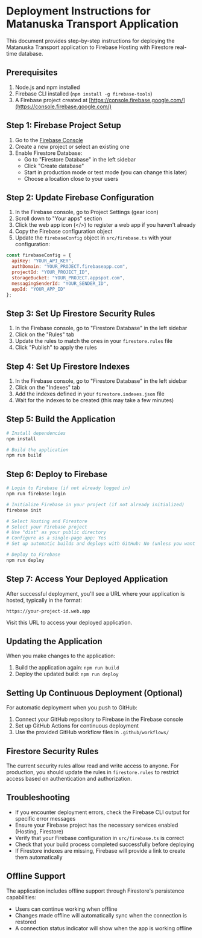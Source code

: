 # Deployment Instructions for Matanuska Transport Application

This document provides step-by-step instructions for deploying the Matanuska Transport application to Firebase Hosting with Firestore real-time database.

## Prerequisites

1. Node.js and npm installed
2. Firebase CLI installed (`npm install -g firebase-tools`)
3. A Firebase project created at [https://console.firebase.google.com/](https://console.firebase.google.com/)

## Step 1: Firebase Project Setup

1. Go to the [Firebase Console](https://console.firebase.google.com/)
2. Create a new project or select an existing one
3. Enable Firestore Database:
   - Go to "Firestore Database" in the left sidebar
   - Click "Create database"
   - Start in production mode or test mode (you can change this later)
   - Choose a location close to your users

## Step 2: Update Firebase Configuration

1. In the Firebase console, go to Project Settings (gear icon)
2. Scroll down to "Your apps" section
3. Click the web app icon (</>) to register a web app if you haven't already
4. Copy the Firebase configuration object
5. Update the `firebaseConfig` object in `src/firebase.ts` with your configuration:

```javascript
const firebaseConfig = {
  apiKey: "YOUR_API_KEY",
  authDomain: "YOUR_PROJECT.firebaseapp.com",
  projectId: "YOUR_PROJECT_ID",
  storageBucket: "YOUR_PROJECT.appspot.com",
  messagingSenderId: "YOUR_SENDER_ID",
  appId: "YOUR_APP_ID"
};
```

## Step 3: Set Up Firestore Security Rules

1. In the Firebase console, go to "Firestore Database" in the left sidebar
2. Click on the "Rules" tab
3. Update the rules to match the ones in your `firestore.rules` file
4. Click "Publish" to apply the rules

## Step 4: Set Up Firestore Indexes

1. In the Firebase console, go to "Firestore Database" in the left sidebar
2. Click on the "Indexes" tab
3. Add the indexes defined in your `firestore.indexes.json` file
4. Wait for the indexes to be created (this may take a few minutes)

## Step 5: Build the Application

```bash
# Install dependencies
npm install

# Build the application
npm run build
```

## Step 6: Deploy to Firebase

```bash
# Login to Firebase (if not already logged in)
npm run firebase:login

# Initialize Firebase in your project (if not already initialized)
firebase init

# Select Hosting and Firestore
# Select your Firebase project
# Use "dist" as your public directory
# Configure as a single-page app: Yes
# Set up automatic builds and deploys with GitHub: No (unless you want to)

# Deploy to Firebase
npm run deploy
```

## Step 7: Access Your Deployed Application

After successful deployment, you'll see a URL where your application is hosted, typically in the format:

```
https://your-project-id.web.app
```

Visit this URL to access your deployed application.

## Updating the Application

When you make changes to the application:

1. Build the application again: `npm run build`
2. Deploy the updated build: `npm run deploy`

## Setting Up Continuous Deployment (Optional)

For automatic deployment when you push to GitHub:

1. Connect your GitHub repository to Firebase in the Firebase console
2. Set up GitHub Actions for continuous deployment
3. Use the provided GitHub workflow files in `.github/workflows/`

## Firestore Security Rules

The current security rules allow read and write access to anyone. For production, you should update the rules in `firestore.rules` to restrict access based on authentication and authorization.

## Troubleshooting

- If you encounter deployment errors, check the Firebase CLI output for specific error messages
- Ensure your Firebase project has the necessary services enabled (Hosting, Firestore)
- Verify that your Firebase configuration in `src/firebase.ts` is correct
- Check that your build process completed successfully before deploying
- If Firestore indexes are missing, Firebase will provide a link to create them automatically

## Offline Support

The application includes offline support through Firestore's persistence capabilities:

- Users can continue working when offline
- Changes made offline will automatically sync when the connection is restored
- A connection status indicator will show when the app is working offline